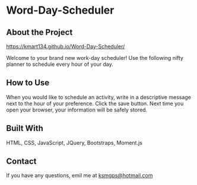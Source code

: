# Word-Day-Scheduler

## About the Project
https://kmart134.github.io/Word-Day-Scheduler/

Welcome to your brand new work-day scheduler! Use the following nifty planner to schedule every hour of your day.

## How to Use
When you would like to schedule an activity, write in a descriptive message next to the hour of your preference. Click the save button. Next time you open your browser, your information will be safely stored.

## Built With
HTML, CSS, JavaScript, JQuery, Bootstraps, Moment.js

## Contact
If you have any questions, emil me at ksmgps@hotmail.com
